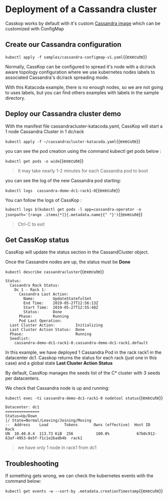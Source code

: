 

# Deployment of a Cassandra cluster 

Casskop works by default with it's custom [Cassandra image](https://github.com/Orange-OpenSource/cassandra-image) which
can be customized with ConfigMap

## Create our Cassandra configuration

`kubectl apply -f samples/cassandra-configmap-v1.yaml`{{execute}}


Normally, CassKop can be configured to spread it's node with a dc/rack aware topology configuration where we use
kubernetes nodes labels to associated Cassandra's dc/rack spreading mode.

With this Katacoda example, there is no enough nodes, so we are not going to uses labels, but you can find others
examples with labels in the sample directory.

## Deploy our Cassandra cluster demo

With the manifest file cassandracluster-katacoda.yaml, CassKop will start a 1 node Cassandra Cluster in 1 dc/rack

`kubectl apply -f ~/cassandracluster-katacoda.yaml`{{execute}}

you can see the pod creation using the command kubectl get pods below :

`kubectl get pods -o wide`{{execute}}

> It may take nearly 1-2 minutes for each Cassandra pod to boot

you can see the log of the new Cassandra pod starting:

`kubectl logs  cassandra-demo-dc1-rack1-0`{{execute}}

You can follow the logs of CassKop :

`kubectl logs $(kubectl get pods -l app=cassandra-operator -o jsonpath='{range .items[*]}{.metadata.name}{" "}')`{{execute}}

> Ctrl-C to exit


## Get CassKop status

CassKop will update the status section in the CassandCluster object.

Once the Cassandre nodes are up, the status must be **Done**

`kubectl describe cassandracluster`{{execute}}
```
Status:
  Cassandra Rack Status:
    Dc 1 - Rack 1:
      Cassandra Last Action:
        Name:        UpdateStatefulSet
        End Time:    2019-05-27T12:56:13Z
        Start Time:  2019-05-27T12:55:48Z
        Status:      Done
      Phase:         Running
      Pod Last Operation:
  Last Cluster Action:         Initializing
  Last Cluster Action Status:  Done
  Phase:                       Running
  Seedlist:
    cassandra-demo-dc1-rack1-0.cassandra-demo-dc1-rack1.default
```

In this example, we have deployed 1 Cassandra Pod in the rack rack1 in the datacenter dc1. 
Casskop returns the status for each rack (just one in this case) and a global state **Last Cluster Action Status**

By default, CassKop manages the seeds list of the C* cluster with 3 seeds per datacenters.

We check that Cassandra node is up and running:

`kubectl exec -ti cassandra-demo-dc1-rack1-0 nodetool status`{{execute}}
```
Datacenter: dc1
===============
Status=Up/Down
|/ State=Normal/Leaving/Joining/Moving
--  Address    Load       Tokens       Owns (effective)  Host ID                               Rack
UN  10.40.0.4  113.73 KiB  256          100.0%            67b0c912-63af-4953-8e5f-f1c1e2badb4b  rack1
```

> we have only 1 node in rack1 from dc1

## Troubleshooting

If something gets wrong, we can check the kubernetes events with the command below:

`kubectl get events -w --sort-by .metadata.creationTimestamp`{{execute}}



